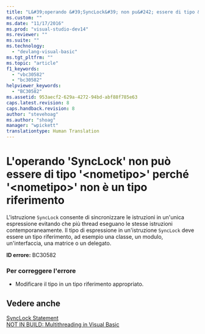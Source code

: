 ```yaml
---
title: "L&#39;operando &#39;SyncLock&#39; non pu&#242; essere di tipo &#39;&lt;nometipo&gt;&#39; perch&#233; &#39;&lt;nometipo&gt;&#39; non &#232; un tipo riferimento | Microsoft Docs"
ms.custom: ""
ms.date: "11/17/2016"
ms.prod: "visual-studio-dev14"
ms.reviewer: ""
ms.suite: ""
ms.technology: 
  - "devlang-visual-basic"
ms.tgt_pltfrm: ""
ms.topic: "article"
f1_keywords: 
  - "vbc30582"
  - "bc30582"
helpviewer_keywords: 
  - "BC30582"
ms.assetid: 953aecf2-629a-4272-94bd-abf88f785e63
caps.latest.revision: 8
caps.handback.revision: 8
author: "stevehoag"
ms.author: "shoag"
manager: "wpickett"
translationtype: Human Translation
---
```

# L&#39;operando &#39;SyncLock&#39; non pu&#242; essere di tipo &#39;&lt;nometipo&gt;&#39; perch&#233; &#39;&lt;nometipo&gt;&#39; non &#232; un tipo riferimento
L'istruzione `SyncLock` consente di sincronizzare le istruzioni in un'unica espressione evitando che più thread eseguano le stesse istruzioni contemporaneamente. Il tipo di espressione in un'istruzione `SyncLock` deve essere un tipo riferimento, ad esempio una classe, un modulo, un'interfaccia, una matrice o un delegato.  
  
 **ID errore:** BC30582  
  
### Per correggere l'errore  
  
-   Modificare il tipo in un tipo riferimento appropriato.  
  
## Vedere anche  
 [SyncLock Statement](../../visual-basic/language-reference/statements/synclock-statement.md)   
 [NOT IN BUILD: Multithreading in Visual Basic](http://msdn.microsoft.com/it-it/c731a50c-09c1-4468-9646-54c86b75d269)